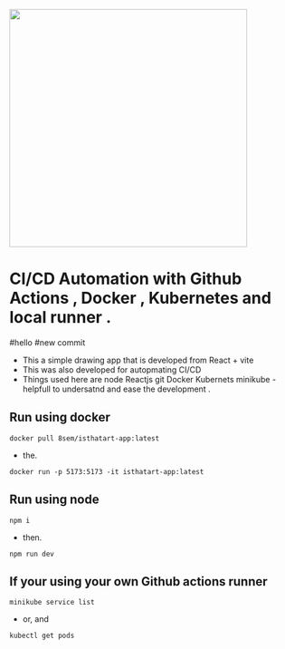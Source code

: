 <img src="https://github.com/user-attachments/assets/9b1d990c-5582-4383-93e0-8142b42f5bd9" height=420px><br>
# CI/CD Automation with Github Actions , Docker , Kubernetes and local runner .
#hello
#new commit

- This a simple drawing app that is developed from React + vite
- This was also developed for autopmating CI/CD
- Things used here are node Reactjs git Docker Kubernets minikube
-helpfull to undersatnd and ease the development .

## Run using docker

``` 
docker pull 8sem/isthatart-app:latest
```
- the.
```
docker run -p 5173:5173 -it isthatart-app:latest
```
## Run using node
```
npm i
```
- then.
```
npm run dev
```
## If your using your own Github actions runner
```
minikube service list
```
- or, and
```
kubectl get pods
```



